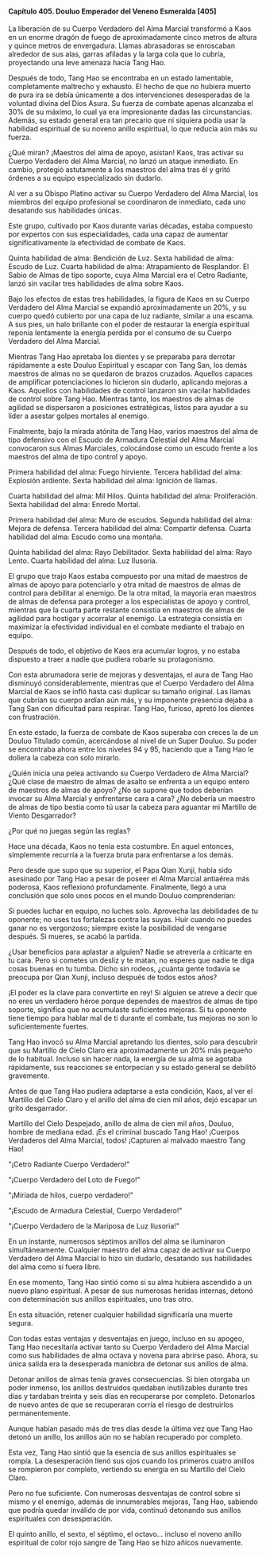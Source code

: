 
#### Capítulo 405. Douluo Emperador del Veneno Esmeralda [405]


La liberación de su Cuerpo Verdadero del Alma Marcial transformó a Kaos en un enorme dragón de fuego de aproximadamente cinco metros de altura y quince metros de envergadura. Llamas abrasadoras se enroscaban alrededor de sus alas, garras afiladas y la larga cola que lo cubría, proyectando una leve amenaza hacia Tang Hao.

Después de todo, Tang Hao se encontraba en un estado lamentable, completamente maltrecho y exhausto. El hecho de que no hubiera muerto de pura ira se debía únicamente a dos intervenciones desesperadas de la voluntad divina del Dios Asura. Su fuerza de combate apenas alcanzaba el 30% de su máximo, lo cual ya era impresionante dadas las circunstancias. Además, su estado general era tan precario que ni siquiera podía usar la habilidad espiritual de su noveno anillo espiritual, lo que reducía aún más su fuerza.

¿Qué miran? ¡Maestros del alma de apoyo, asistan! Kaos, tras activar su Cuerpo Verdadero del Alma Marcial, no lanzó un ataque inmediato. En cambio, protegió astutamente a los maestros del alma tras él y gritó órdenes a su equipo especializado sin dudarlo.

Al ver a su Obispo Platino activar su Cuerpo Verdadero del Alma Marcial, los miembros del equipo profesional se coordinaron de inmediato, cada uno desatando sus habilidades únicas.

Este grupo, cultivado por Kaos durante varias décadas, estaba compuesto por expertos con sus especialidades, cada una capaz de aumentar significativamente la efectividad de combate de Kaos.

Quinta habilidad de alma: Bendición de Luz. Sexta habilidad de alma: Escudo de Luz. Cuarta habilidad de alma: Atrapamiento de Resplandor. El Sabio de Almas de tipo soporte, cuya Alma Marcial era el Cetro Radiante, lanzó sin vacilar tres habilidades de alma sobre Kaos.

Bajo los efectos de estas tres habilidades, la figura de Kaos en su Cuerpo Verdadero del Alma Marcial se expandió aproximadamente un 20%, y su cuerpo quedó cubierto por una capa de luz radiante, similar a una escama. A sus pies, un halo brillante con el poder de restaurar la energía espiritual reponía lentamente la energía perdida por el consumo de su Cuerpo Verdadero del Alma Marcial.

Mientras Tang Hao apretaba los dientes y se preparaba para derrotar rápidamente a este Douluo Espiritual y escapar con Tang San, los demás maestros de almas no se quedaron de brazos cruzados. Aquellos capaces de amplificar potenciaciones lo hicieron sin dudarlo, aplicando mejoras a Kaos. Aquellos con habilidades de control lanzaron sin vacilar habilidades de control sobre Tang Hao. Mientras tanto, los maestros de almas de agilidad se dispersaron a posiciones estratégicas, listos para ayudar a su líder a asestar golpes mortales al enemigo.

Finalmente, bajo la mirada atónita de Tang Hao, varios maestros del alma de tipo defensivo con el Escudo de Armadura Celestial del Alma Marcial convocaron sus Almas Marciales, colocándose como un escudo frente a los maestros del alma de tipo control y apoyo.

Primera habilidad del alma: Fuego hirviente. Tercera habilidad del alma: Explosión ardiente. Sexta habilidad del alma: Ignición de llamas.

Cuarta habilidad del alma: Mil Hilos. Quinta habilidad del alma: Proliferación. Sexta habilidad del alma: Enredo Mortal.

Primera habilidad del alma: Muro de escudos. Segunda habilidad del alma: Mejora de defensa. Tercera habilidad del alma: Compartir defensa. Cuarta habilidad del alma: Escudo como una montaña.

Quinta habilidad del alma: Rayo Debilitador. Sexta habilidad del alma: Rayo Lento. Cuarta habilidad del alma: Luz Ilusoria.

El grupo que trajo Kaos estaba compuesto por una mitad de maestros de almas de apoyo para potenciarlo y otra mitad de maestros de almas de control para debilitar al enemigo. De la otra mitad, la mayoría eran maestros de almas de defensa para proteger a los especialistas de apoyo y control, mientras que la cuarta parte restante consistía en maestros de almas de agilidad para hostigar y acorralar al enemigo. La estrategia consistía en maximizar la efectividad individual en el combate mediante el trabajo en equipo.

Después de todo, el objetivo de Kaos era acumular logros, y no estaba dispuesto a traer a nadie que pudiera robarle su protagonismo.

Con esta abrumadora serie de mejoras y desventajas, el aura de Tang Hao disminuyó considerablemente, mientras que el Cuerpo Verdadero del Alma Marcial de Kaos se infló hasta casi duplicar su tamaño original. Las llamas que cubrían su cuerpo ardían aún más, y su imponente presencia dejaba a Tang San con dificultad para respirar. Tang Hao, furioso, apretó los dientes con frustración.

En este estado, la fuerza de combate de Kaos superaba con creces la de un Douluo Titulado común, acercándose al nivel de un Super Douluo. Su poder se encontraba ahora entre los niveles 94 y 95, haciendo que a Tang Hao le doliera la cabeza con solo mirarlo.

¿Quién inicia una pelea activando su Cuerpo Verdadero de Alma Marcial? ¿Qué clase de maestro de almas de asalto se enfrenta a un equipo entero de maestros de almas de apoyo? ¿No se supone que todos deberían invocar su Alma Marcial y enfrentarse cara a cara? ¿No debería un maestro de almas de tipo bestia como tú usar la cabeza para aguantar mi Martillo de Viento Desgarrador?

¿Por qué no juegas según las reglas?

Hace una década, Kaos no tenía esta costumbre. En aquel entonces, simplemente recurría a la fuerza bruta para enfrentarse a los demás.

Pero desde que supo que su superior, el Papa Qian Xunji, había sido asesinado por Tang Hao a pesar de poseer el Alma Marcial antiaérea más poderosa, Kaos reflexionó profundamente. Finalmente, llegó a una conclusión que solo unos pocos en el mundo Douluo comprenderían:

Si puedes luchar en equipo, no luches solo. Aprovecha las debilidades de tu oponente; no uses tus fortalezas contra las suyas. Huir cuando no puedes ganar no es vergonzoso; siempre existe la posibilidad de vengarse después. Si mueres, se acabó la partida.

¿Usar beneficios para aplastar a alguien? Nadie se atrevería a criticarte en tu cara. Pero si cometes un desliz y te matan, no esperes que nadie te diga cosas buenas en tu tumba. Dicho sin rodeos, ¿cuánta gente todavía se preocupa por Qian Xunji, incluso después de todos estos años?

¡El poder es la clave para convertirte en rey! Si alguien se atreve a decir que no eres un verdadero héroe porque dependes de maestros de almas de tipo soporte, significa que no acumulaste suficientes mejoras. Si tu oponente tiene tiempo para hablar mal de ti durante el combate, tus mejoras no son lo suficientemente fuertes.

Tang Hao invocó su Alma Marcial apretando los dientes, solo para descubrir que su Martillo de Cielo Claro era aproximadamente un 20% más pequeño de lo habitual. Incluso sin hacer nada, la energía de su alma se agotaba rápidamente, sus reacciones se entorpecían y su estado general se debilitó gravemente.

Antes de que Tang Hao pudiera adaptarse a esta condición, Kaos, al ver el Martillo del Cielo Claro y el anillo del alma de cien mil años, dejó escapar un grito desgarrador.

Martillo del Cielo Despejado, anillo de alma de cien mil años, Douluo, hombre de mediana edad. ¡Es el criminal buscado Tang Hao! ¡Cuerpos Verdaderos del Alma Marcial, todos! ¡Capturen al malvado maestro Tang Hao!

"¡Cetro Radiante Cuerpo Verdadero!"

"¡Cuerpo Verdadero del Loto de Fuego!"

"¡Miríada de hilos, cuerpo verdadero!"

"¡Escudo de Armadura Celestial, Cuerpo Verdadero!"

"¡Cuerpo Verdadero de la Mariposa de Luz Ilusoria!"

En un instante, numerosos séptimos anillos del alma se iluminaron simultáneamente. Cualquier maestro del alma capaz de activar su Cuerpo Verdadero del Alma Marcial lo hizo sin dudarlo, desatando sus habilidades del alma como si fuera libre.

En ese momento, Tang Hao sintió como si su alma hubiera ascendido a un nuevo plano espiritual. A pesar de sus numerosas heridas internas, detonó con determinación sus anillos espirituales, uno tras otro.

En esta situación, retener cualquier habilidad significaría una muerte segura.

Con todas estas ventajas y desventajas en juego, incluso en su apogeo, Tang Hao necesitaría activar tanto su Cuerpo Verdadero del Alma Marcial como sus habilidades de alma octava y novena para abrirse paso. Ahora, su única salida era la desesperada maniobra de detonar sus anillos de alma.

Detonar anillos de almas tenía graves consecuencias. Si bien otorgaba un poder inmenso, los anillos destruidos quedaban inutilizables durante tres días y tardaban treinta y seis días en recuperarse por completo. Detonarlos de nuevo antes de que se recuperaran corría el riesgo de destruirlos permanentemente.

Aunque habían pasado más de tres días desde la última vez que Tang Hao detonó un anillo, los anillos aún no se habían recuperado por completo.

Esta vez, Tang Hao sintió que la esencia de sus anillos espirituales se rompía. La desesperación llenó sus ojos cuando los primeros cuatro anillos se rompieron por completo, vertiendo su energía en su Martillo del Cielo Claro.

Pero no fue suficiente. Con numerosas desventajas de control sobre sí mismo y el enemigo, además de innumerables mejoras, Tang Hao, sabiendo que podría quedar inválido de por vida, continuó detonando sus anillos espirituales con desesperación.

El quinto anillo, el sexto, el séptimo, el octavo... incluso el noveno anillo espiritual de color rojo sangre de Tang Hao se hizo añicos nuevamente.